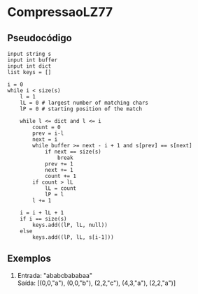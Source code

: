 # CompressaoLZ77
## Pseudocódigo
```
input string s
input int buffer
input int dict
list keys = []

i = 0
while i < size(s)
    l = 1
    lL = 0 # largest number of matching chars
    lP = 0 # starting position of the match

    while l <= dict and l <= i
        count = 0
        prev = i-l
        next = i
        while buffer >= next - i + 1 and s[prev] == s[next]
            if next == size(s)
                break
            prev += 1
            next += 1
            count += 1
        if count > lL
            lL = count
            lP = l
        l += 1
    
    i = i + lL + 1
    if i == size(s)
        keys.add((lP, lL, null))
    else
        keys.add((lP, lL, s[i-1]))
```
## Exemplos
1. Entrada: "ababcbababaa"    
    Saída: [(0,0,"a"), (0,0,"b"), (2,2,"c"), (4,3,"a"), (2,2,"a")]